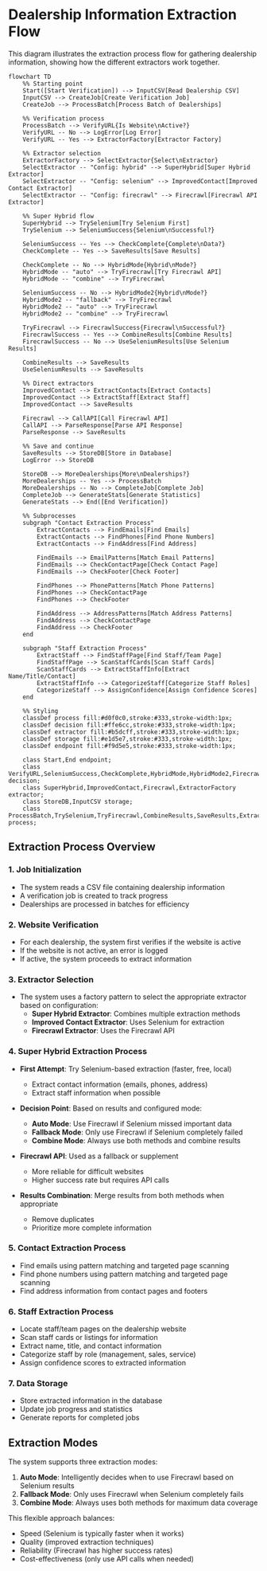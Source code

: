 # Dealership Information Extraction Flow

This diagram illustrates the extraction process flow for gathering dealership information, showing how the different extractors work together.

```mermaid
flowchart TD
    %% Starting point
    Start([Start Verification]) --> InputCSV[Read Dealership CSV]
    InputCSV --> CreateJob[Create Verification Job]
    CreateJob --> ProcessBatch[Process Batch of Dealerships]
    
    %% Verification process
    ProcessBatch --> VerifyURL{Is Website\nActive?}
    VerifyURL -- No --> LogError[Log Error]
    VerifyURL -- Yes --> ExtractorFactory[Extractor Factory]
    
    %% Extractor selection
    ExtractorFactory --> SelectExtractor{Select\nExtractor}
    SelectExtractor -- "Config: hybrid" --> SuperHybrid[Super Hybrid Extractor]
    SelectExtractor -- "Config: selenium" --> ImprovedContact[Improved Contact Extractor]
    SelectExtractor -- "Config: firecrawl" --> Firecrawl[Firecrawl API Extractor]
    
    %% Super Hybrid flow
    SuperHybrid --> TrySelenium[Try Selenium First]
    TrySelenium --> SeleniumSuccess{Selenium\nSuccessful?}
    
    SeleniumSuccess -- Yes --> CheckComplete{Complete\nData?}
    CheckComplete -- Yes --> SaveResults[Save Results]
    
    CheckComplete -- No --> HybridMode{Hybrid\nMode?}
    HybridMode -- "auto" --> TryFirecrawl[Try Firecrawl API]
    HybridMode -- "combine" --> TryFirecrawl
    
    SeleniumSuccess -- No --> HybridMode2{Hybrid\nMode?}
    HybridMode2 -- "fallback" --> TryFirecrawl
    HybridMode2 -- "auto" --> TryFirecrawl
    HybridMode2 -- "combine" --> TryFirecrawl
    
    TryFirecrawl --> FirecrawlSuccess{Firecrawl\nSuccessful?}
    FirecrawlSuccess -- Yes --> CombineResults[Combine Results]
    FirecrawlSuccess -- No --> UseSeleniumResults[Use Selenium Results]
    
    CombineResults --> SaveResults
    UseSeleniumResults --> SaveResults
    
    %% Direct extractors
    ImprovedContact --> ExtractContacts[Extract Contacts]
    ImprovedContact --> ExtractStaff[Extract Staff]
    ImprovedContact --> SaveResults
    
    Firecrawl --> CallAPI[Call Firecrawl API]
    CallAPI --> ParseResponse[Parse API Response]
    ParseResponse --> SaveResults
    
    %% Save and continue
    SaveResults --> StoreDB[Store in Database]
    LogError --> StoreDB
    
    StoreDB --> MoreDealerships{More\nDealerships?}
    MoreDealerships -- Yes --> ProcessBatch
    MoreDealerships -- No --> CompleteJob[Complete Job]
    CompleteJob --> GenerateStats[Generate Statistics]
    GenerateStats --> End([End Verification])
    
    %% Subprocesses
    subgraph "Contact Extraction Process"
        ExtractContacts --> FindEmails[Find Emails]
        ExtractContacts --> FindPhones[Find Phone Numbers]
        ExtractContacts --> FindAddress[Find Address]
        
        FindEmails --> EmailPatterns[Match Email Patterns]
        FindEmails --> CheckContactPage[Check Contact Page]
        FindEmails --> CheckFooter[Check Footer]
        
        FindPhones --> PhonePatterns[Match Phone Patterns]
        FindPhones --> CheckContactPage
        FindPhones --> CheckFooter
        
        FindAddress --> AddressPatterns[Match Address Patterns]
        FindAddress --> CheckContactPage
        FindAddress --> CheckFooter
    end
    
    subgraph "Staff Extraction Process"
        ExtractStaff --> FindStaffPage[Find Staff/Team Page]
        FindStaffPage --> ScanStaffCards[Scan Staff Cards]
        ScanStaffCards --> ExtractStaffInfo[Extract Name/Title/Contact]
        ExtractStaffInfo --> CategorizeStaff[Categorize Staff Roles]
        CategorizeStaff --> AssignConfidence[Assign Confidence Scores]
    end
    
    %% Styling
    classDef process fill:#d0f0c0,stroke:#333,stroke-width:1px;
    classDef decision fill:#ffe6cc,stroke:#333,stroke-width:1px;
    classDef extractor fill:#b5dcff,stroke:#333,stroke-width:1px;
    classDef storage fill:#e1d5e7,stroke:#333,stroke-width:1px;
    classDef endpoint fill:#f9d5e5,stroke:#333,stroke-width:1px;
    
    class Start,End endpoint;
    class VerifyURL,SeleniumSuccess,CheckComplete,HybridMode,HybridMode2,FirecrawlSuccess,MoreDealerships decision;
    class SuperHybrid,ImprovedContact,Firecrawl,ExtractorFactory extractor;
    class StoreDB,InputCSV storage;
    class ProcessBatch,TrySelenium,TryFirecrawl,CombineResults,SaveResults,ExtractContacts,ExtractStaff,CallAPI,ParseResponse,CreateJob,CompleteJob,GenerateStats,LogError process;
```

## Extraction Process Overview

### 1. Job Initialization
- The system reads a CSV file containing dealership information
- A verification job is created to track progress
- Dealerships are processed in batches for efficiency

### 2. Website Verification
- For each dealership, the system first verifies if the website is active
- If the website is not active, an error is logged
- If active, the system proceeds to extract information

### 3. Extractor Selection
- The system uses a factory pattern to select the appropriate extractor based on configuration:
  - **Super Hybrid Extractor**: Combines multiple extraction methods
  - **Improved Contact Extractor**: Uses Selenium for extraction
  - **Firecrawl Extractor**: Uses the Firecrawl API

### 4. Super Hybrid Extraction Process
- **First Attempt**: Try Selenium-based extraction (faster, free, local)
  - Extract contact information (emails, phones, address)
  - Extract staff information when possible
  
- **Decision Point**: Based on results and configured mode:
  - **Auto Mode**: Use Firecrawl if Selenium missed important data
  - **Fallback Mode**: Only use Firecrawl if Selenium completely failed
  - **Combine Mode**: Always use both methods and combine results
  
- **Firecrawl API**: Used as a fallback or supplement
  - More reliable for difficult websites
  - Higher success rate but requires API calls
  
- **Results Combination**: Merge results from both methods when appropriate
  - Remove duplicates
  - Prioritize more complete information

### 5. Contact Extraction Process
- Find emails using pattern matching and targeted page scanning
- Find phone numbers using pattern matching and targeted page scanning
- Find address information from contact pages and footers

### 6. Staff Extraction Process
- Locate staff/team pages on the dealership website
- Scan staff cards or listings for information
- Extract name, title, and contact information
- Categorize staff by role (management, sales, service)
- Assign confidence scores to extracted information

### 7. Data Storage
- Store extracted information in the database
- Update job progress and statistics
- Generate reports for completed jobs

## Extraction Modes

The system supports three extraction modes:

1. **Auto Mode**: Intelligently decides when to use Firecrawl based on Selenium results
2. **Fallback Mode**: Only uses Firecrawl when Selenium completely fails
3. **Combine Mode**: Always uses both methods for maximum data coverage

This flexible approach balances:
- Speed (Selenium is typically faster when it works)
- Quality (improved extraction techniques)
- Reliability (Firecrawl has higher success rates)
- Cost-effectiveness (only use API calls when needed)
